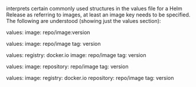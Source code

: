 interprets certain commonly used structures in the values file for a Helm Release as referring to images, at least an image key needs to be specified. The following are understood (showing just the values section):

values:
  image: repo/image:version

values:
  image: repo/image
  tag: version

values:
  registry: docker.io
  image: repo/image
  tag: version

values:
  image:
    repository: repo/image
    tag: version

values:
  image:
    registry: docker.io
    repository: repo/image
    tag: version

